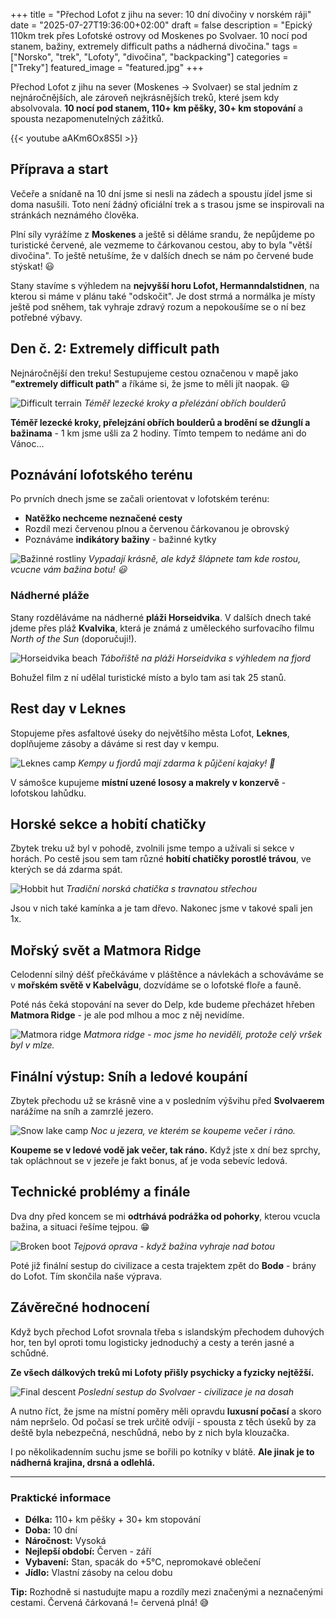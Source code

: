 +++
title = "Přechod Lofot z jihu na sever: 10 dní divočiny v norském ráji"
date = "2025-07-27T19:36:00+02:00"
draft = false
description = "Epický 110km trek přes Lofotské ostrovy od Moskenes po Svolvaer. 10 nocí pod stanem, bažiny, extremely difficult paths a nádherná divočina."
tags = ["Norsko", "trek", "Lofoty", "divočina", "backpacking"]
categories = ["Treky"]
featured_image = "featured.jpg"
+++

Přechod Lofot z jihu na sever (Moskenes → Svolvaer) se stal jedním z nejnáročnějších, ale zároveň nejkrásnějších treků, které jsem kdy absolvovala. **10 nocí pod stanem, 110+ km pěšky, 30+ km stopování** a spousta nezapomenutelných zážitků.

<!--more-->

{{< youtube aAKm6Ox8S5I >}}

## Příprava a start

Večeře a snídaně na 10 dní jsme si nesli na zádech a spoustu jídel jsme si doma nasušili. Toto není žádný oficiální trek a s trasou jsme se inspirovali na stránkách neznámého člověka.

Plní síly vyrážíme z **Moskenes** a ještě si děláme srandu, že nepůjdeme po turistické červené, ale vezmeme to čárkovanou cestou, aby to byla "větší divočina". To ještě netušíme, že v dalších dnech se nám po červené bude stýskat! 😃

Stany stavíme s výhledem na **nejvyšší horu Lofot, Hermanndalstidnen**, na kterou si máme v plánu také "odskočit". Je dost strmá a normálka je místy ještě pod sněhem, tak vyhraje zdravý rozum a nepokoušíme se o ní bez potřebné výbavy.

## Den č. 2: Extremely difficult path

Nejnáročnější den treku! Sestupujeme cestou označenou v mapě jako **"extremely difficult path"** a říkáme si, že jsme to měli jít naopak. 😃

![Difficult terrain](difficult-path.jpg)
*Téměř lezecké kroky a přelézání obřích boulderů*

**Téměř lezecké kroky, přelejzání obřích boulderů a brodění se džunglí a bažinama** - 1 km jsme ušli za 2 hodiny. Tímto tempem to nedáme ani do Vánoc…

## Poznávání lofotského terénu

Po prvních dnech jsme se začali orientovat v lofotském terénu:

- **Natěžko nechceme neznačené cesty**
- Rozdíl mezi červenou plnou a červenou čárkovanou je obrovský
- Poznáváme **indikátory bažiny** - bažinné kytky

![Bažinné rostliny](bog-plants.jpg)
*Vypadají krásně, ale když šlápnete tam kde rostou, vcucne vám bažina botu! 😃*

### Nádherné pláže

Stany rozděláváme na nádherné **pláži Horseidvika**. V dalších dnech také jdeme přes pláž **Kvalvika**, která je známá z uměleckého surfovacího filmu *North of the Sun* (doporučuji!).

![Horseidvika beach](horseidvika.jpg)
*Tábořiště na pláži Horseidvika s výhledem na fjord*

Bohužel film z ní udělal turistické místo a bylo tam asi tak 25 stanů.

## Rest day v Leknes

Stopujeme přes asfaltové úseky do největšího města Lofot, **Leknes**, doplňujeme zásoby a dáváme si rest day v kempu.

![Leknes camp](leknes-kayak.jpg)
*Kempy u fjordů mají zdarma k půjčení kajaky! 🛶*

V sámošce kupujeme **místní uzené lososy a makrely v konzervě** - lofotskou lahůdku.

## Horské sekce a hobití chatičky

Zbytek treku už byl v pohodě, zvolnili jsme tempo a užívali si sekce v horách. Po cestě jsou sem tam různé **hobití chatičky porostlé trávou**, ve kterých se dá zdarma spát.

![Hobbit hut](hobbit-hut.jpg)
*Tradiční norská chatička s travnatou střechou*

Jsou v nich také kamínka a je tam dřevo. Nakonec jsme v takové spali jen 1x.

## Mořský svět a Matmora Ridge

Celodenní silný déšť přečkáváme v pláštěnce a návlekách a schováváme se v **mořském světě v Kabelvågu**, dozvídáme se o lofotské floře a fauně.

Poté nás čeká stopování na sever do Delp, kde budeme přecházet hřeben **Matmora Ridge** - je ale pod mlhou a moc z něj nevidíme.

![Matmora ridge](matmora-ridge.jpg)
*Matmora ridge - moc jsme ho neviděli, protože celý vršek byl v mlze.*

## Finální výstup: Sníh a ledové koupání

Zbytek přechodu už se krásně vine a v posledním výšvihu před **Svolvaerem** narážíme na sníh a zamrzlé jezero.

![Snow lake camp](lake-tent.jpg)
*Noc u jezera, ve kterém se koupeme večer i ráno.*

**Koupeme se v ledové vodě jak večer, tak ráno.** Když jste x dní bez sprchy, tak opláchnout se v jezeře je fakt bonus, ať je voda sebevíc ledová.

## Technické problémy a finále

Dva dny před koncem se mi **odtrhává podrážka od pohorky**, kterou vcucla bažina, a situaci řešíme tejpou. 😁

![Broken boot](broken-boot.jpg)
*Tejpová oprava - když bažina vyhraje nad botou*

Poté již finální sestup do civilizace a cesta trajektem zpět do **Bodø** - brány do Lofot. Tím skončila naše výprava.

## Závěrečné hodnocení

Když bych přechod Lofot srovnala třeba s islandským přechodem duhových hor, ten byl oproti tomu logisticky jednoduchý a cesty a terén jasné a schůdné.

**Ze všech dálkových treků mi Lofoty přišly psychicky a fyzicky nejtěžší.**

![Final descent](final-descent.jpg)
*Poslední sestup do Svolvaer - civilizace je na dosah*

A nutno říct, že jsme na místní poměry měli opravdu **luxusní počasí** a skoro nám nepršelo. Od počasí se trek určitě odvíjí - spousta z těch úseků by za deště byla nebezpečná, neschůdná, nebo by z nich byla klouzačka.

I po několikadenním suchu jsme se bořili po kotníky v blátě. **Ale jinak je to nádherná krajina, drsná a odlehlá.**

---

### Praktické informace

- **Délka:** 110+ km pěšky + 30+ km stopování
- **Doba:** 10 dní
- **Náročnost:** Vysoká
- **Nejlepší období:** Červen - září
- **Vybavení:** Stan, spacák do +5°C, nepromokavé oblečení
- **Jídlo:** Vlastní zásoby na celou dobu

**Tip:** Rozhodně si nastudujte mapu a rozdíly mezi značenými a neznačenými cestami. Červená čárkovaná != červená plná! 😅

